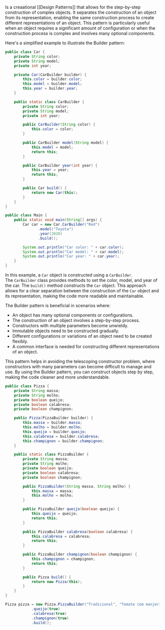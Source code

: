 Is a creaational [[Design Patterns]] that allows for the step-by-step construction of complex objects. It separates the construction of an object from its representation, enabling the same construction process to create different representations of an object. This pattern is particularly useful when an object requires a significant amount of configuration or when the construction process is complex and involves many optional components.

Here's a simplified example to illustrate the Builder pattern:

```java
public class Car {
    private String color;
    private String model;
    private int year;

    private Car(CarBuilder builder) {
        this.color = builder.color;
        this.model = builder.model;
        this.year = builder.year;
    }

    public static class CarBuilder {
        private String color;
        private String model;
        private int year;

        public CarBuilder(String color) {
            this.color = color;
        }

        public CarBuilder model(String model) {
            this.model = model;
            return this;
        }

        public CarBuilder year(int year) {
            this.year = year;
            return this;
        }

        public Car build() {
            return new Car(this);
        }
    }
}

public class Main {
    public static void main(String[] args) {
        Car car = new Car.CarBuilder("Red")
               .model("Toyota")
               .year(2020)
               .build();

        System.out.println("Car color: " + car.color);
        System.out.println("Car model: " + car.model);
        System.out.println("Car year: " + car.year);
    }
}

```


In this example, a `Car` object is constructed using a `CarBuilder`. The `CarBuilder` class provides methods to set the color, model, and year of the car. The `build()` method constructs the `Car` object. This approach allows for a clear separation between the construction of the `Car` object and its representation, making the code more readable and maintainable.

The Builder pattern is beneficial in scenarios where:

- An object has many optional components or configurations.
- The construction of an object involves a step-by-step process.
- Constructors with multiple parameters become unwieldy.
- Immutable objects need to be constructed gradually.
- Different configurations or variations of an object need to be created flexibly.
- A common interface is needed for constructing different representations of an object.

This pattern helps in avoiding the telescoping constructor problem, where constructors with many parameters can become difficult to manage and use. By using the Builder pattern, you can construct objects step by step, making the code cleaner and more understandable.

```java
public class Pizza {
    private String massa;
    private String molho;
    private boolean queijo;
    private boolean calabresa;
    private boolean champignon;

    public Pizza(PizzaBuilder builder) {
        this.massa = builder.massa;
        this.molho = builder.molho;
        this.queijo = builder.queijo;
        this.calabresa = builder.calabresa;
        this.champignon = builder.champignon;
    }

    public static class PizzaBuilder {
        private String massa;
        private String molho;
        private boolean queijo;
        private boolean calabresa;
        private boolean champignon;

        public PizzaBuilder(String massa, String molho) {
            this.massa = massa;
            this.molho = molho;
        }

        public PizzaBuilder queijo(boolean queijo) {
            this.queijo = queijo;
            return this;
        }

        public PizzaBuilder calabresa(boolean calabresa) {
            this.calabresa = calabresa;
            return this;
        }

        public PizzaBuilder champignon(boolean champignon) {
            this.champignon = champignon;
            return this;
        }

        public Pizza build() {
            return new Pizza(this);
        }
    }
}
```

```java
Pizza pizza = new Pizza.PizzaBuilder("Tradicional", "Tomate com manjericão")
            .queijo(true)
            .calabresa(true)
            .champignon(true)
            .build();

```